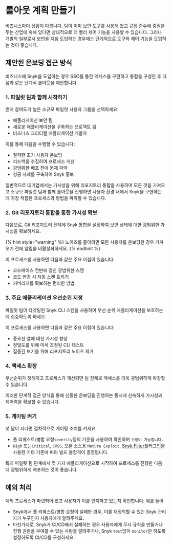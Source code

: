 # 롤아웃 계획 만들기

비즈니스마다 상황이 다릅니다. 팀이 이미 보안 도구를 사용해 왔고 규정 준수에 중점을 두는 산업에 속해 있다면 상대적으로 더 빨리 제어 기능을 사용할 수 있습니다. 그러나 개발의 일부로서 보안을 처음 도입하는 경우에는 단계적으로 도구와 제어 기능을 도입하는 것이 좋습니다.

## 제안된 온보딩 접근 방식

비즈니스에 Snyk을 도입하는 경우 SSO를 통한 액세스를 구현하고 통합을 구성한 후 다음과 같은 단계적 롤아웃을 제안합니다.

### 1. 파일럿 팀과 함께 시작하기

먼저 참여도가 높은 소규모 파일럿 사용자 그룹을 선택하세요:

* 애플리케이션 보안 팀
* 새로운 애플리케이션을 구축하는 프로젝트 팀
* 비즈니스 크리티컬 애플리케이션 개발자

이를 통해 다음을 수행할 수 있습니다:

* 철저한 초기 사용자 온보딩
* 피드백을 수집하여 프로세스 개선
* 광범위한 배포 전에 문제 파악
* 성공 사례를 구축하여 Snyk 홍보

일반적으로 대기업에서는 가시성을 위해 리포지토리 통합을 사용하여 모든 것을 가져오고 소규모 파일럿 팀과 함께 롤아웃을 진행하면 사용자 환경 내에서 Snyk을 구현하는 데 가장 적합한 프로세스와 방법을 파악할 수 있습니다.

### 2. Git 리포지토리 통합을 통한 가시성 확보

다음으로, Git 리포지토리 전체에 Snyk 통합을 설정하여 보안 상태에 대한 광범위한 가시성을 확보하세요.

{% hint style="warning" %}
노이즈를 줄이려면 모든 사용자를 온보딩한 경우 가져오기 전에 알림을 비활성화하세요.
{% endhint %}

이 프로세스를 사용하면 다음과 같은 주요 이점이 있습니다:

* 코드베이스 전반에 걸친 광범위한 스캔
* 코드 변경 시 자동 스캔 트리거
* 커버리지를 확보하는 편리한 방법

### 3. 주요 애플리케이션 우선순위 지정

파일럿 팀이 타겟팅된 Snyk CLI 스캔을 사용하여 우선 순위 애플리케이션을 보호하는 데 집중하도록 하세요.

이 프로세스를 사용하면 다음과 같은 주요 이점이 있습니다:

* 중요한 앱에 대한 가시성 향상
* 정밀도를 위해 미세 조정된 CLI 테스트
* 집중된 보기를 위해 리포지토리 노이즈 제거

### 4. 액세스 확장

우선순위가 정해지고 프로세스가 개선되면 팀 전체로 액세스를 더욱 광범위하게 확장할 수 있습니다.

이러한 단계적 접근 방식을 통해 신중한 온보딩을 진행하는 동시에 신속하게 가시성과 제어력을 확보할 수 있습니다.

### 5. 게이팅 켜기

첫 달이 지나면 점차적으로 게이팅 조치를 켜세요.

* 풀 리퀘스트/병합 요청`severity`등의 기준을 사용하여 확인하며 `수정이 가능합니다.`
* `High` 또는`Critical`, `CVSS`, 오픈 소스용 `Mature Exploit`, [Snyk Filter](https://github.com/snyk-labs/snyk-filter)플러그인을 사용한 기타 기준에 따라 빌드 불합격이 결정됩니다.

특히 파일럿 팀 단계에서 몇 가지 애플리케이션으로 시작하여 프로세스를 진행한 다음 더 광범위하게 배포하는 것이 좋습니다.

## 예외 처리

예외 프로세스가 마련되어 있고 사용자가 이를 인지하고 있는지 확인합니다. 예를 들어

* Snyk에서 풀 리퀘스트/병합 요청이 실패한 경우, 이를 재정의할 수 있는 Snyk 관리자가 누구인지 사용자에게 알려주세요.
* 마찬가지로, Snyk가 CI/CD에서 실패하는 경우 사용자에게 무시 규칙을 만들거나 진행 권한을 부여할 수 있는 사람을 알려주거나, Snyk `test`없이 `monitor`만 하도록 설정하도록 CI/CD를 구성하세요.

